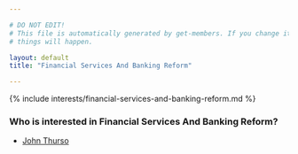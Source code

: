 ```yaml
---

# DO NOT EDIT!
# This file is automatically generated by get-members. If you change it, bad
# things will happen.

layout: default
title: "Financial Services And Banking Reform"

---
```


{% include interests/financial-services-and-banking-reform.md %}

### Who is interested in Financial Services And Banking Reform?


* [John Thurso](/members/john-thurso.html)
